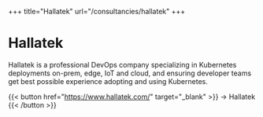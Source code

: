 
+++
title="Hallatek"
url="/consultancies/hallatek"
+++

# Hallatek

Hallatek is a professional DevOps company specializing in Kubernetes deployments on-prem, edge, IoT and cloud, and ensuring developer teams get best possible experience adopting and using Kubernetes.

{{< button href="https://www.hallatek.com/" target="_blank" >}}
-> Hallatek
{{< /button >}}  
